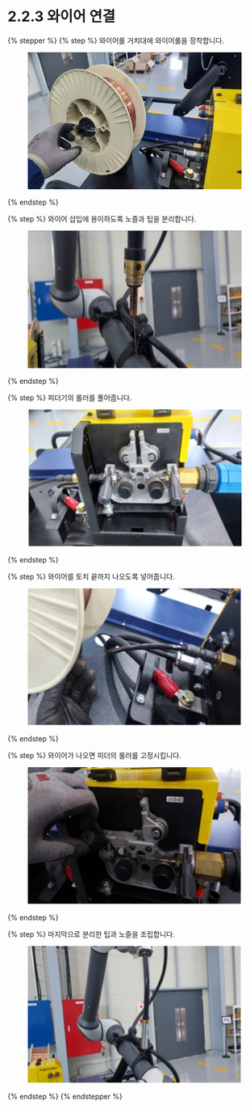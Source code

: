 # 2.2.3 와이어 연결

{% stepper %}
{% step %}
와이어롤 거치대에 와이어롤을 장착합니다.

<figure><img src="img/section2.2.3_1.jpg" alt=""><figcaption></figcaption></figure>
{% endstep %}

{% step %}
와이어 삽입에 용이하도록 노즐과 팁을 분리합니다.

<figure><img src="img/section2.2.3_2.jpg" alt=""><figcaption></figcaption></figure>
{% endstep %}

{% step %}
피더기의 롤러를 풀어줍니다.

<figure><img src="img/section2.2.3_3.jpg" alt=""><figcaption></figcaption></figure>
{% endstep %}

{% step %}
와이어를 토치 끝까지 나오도록 넣어줍니다.

<figure><img src="img/section2.2.3_4.jpg" alt=""><figcaption></figcaption></figure>
{% endstep %}

{% step %}
와이어가 나오면 피더의 롤러를 고정시킵니다.

<figure><img src="img/section2.2.3_5.jpg" alt=""><figcaption></figcaption></figure>
{% endstep %}

{% step %}
마지막으로 분리한 팁과 노즐을 조립합니다.

<figure><img src="img/section2.2.3_6.jpg" alt=""><figcaption></figcaption></figure>
{% endstep %}
{% endstepper %}
